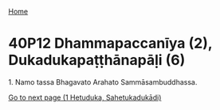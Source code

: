 
[Home](/)

# 40P12 Dhammapaccanīya (2), Dukadukapaṭṭhānapāḷi (6)

1\. Namo tassa Bhagavato Arahato Sammāsambuddhassa.


[Go to next page (1 Hetuduka, Sahetukadukādi)](1.md)


